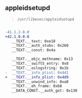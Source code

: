## appleidsetupd

> `/usr/libexec/appleidsetupd`

```diff

-41.1.2.0.0
+42.1.0.0.0
   __TEXT.__text: 0xe18
   __TEXT.__auth_stubs: 0x260
   __TEXT.__const: 0x4a

   __TEXT.__objc_methname: 0x13
   __TEXT.__swift5_entry: 0x8
   __TEXT.__oslogstring: 0x1b
-  __TEXT.__info_plist: 0x4d1
+  __TEXT.__info_plist: 0x4d9
   __TEXT.__unwind_info: 0xa0
   __TEXT.__eh_frame: 0xb8
   __DATA_CONST.__auth_got: 0x130

```
